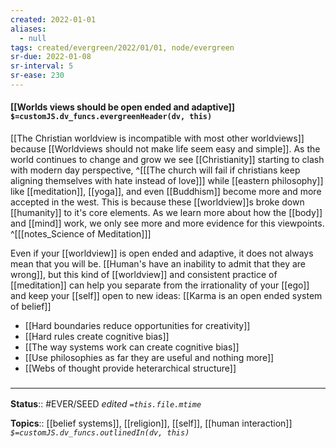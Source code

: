 ```yaml
---
created: 2022-01-01 
aliases:
  - null
tags: created/evergreen/2022/01/01, node/evergreen
sr-due: 2022-01-08
sr-interval: 5
sr-ease: 230
---
```


#### [[Worlds views should be open ended and adaptive]] `$=customJS.dv_funcs.evergreenHeader(dv, this)`

[[The Christian worldview is incompatible with most other worldviews]] because [[Worldviews should not make life seem easy and simple]]. As the world continues to change and grow we see [[Christianity]] starting to clash with modern day perspective,
^[[[The church will fail if christians keep aligning themselves with hate instead of love]]]
while [[eastern philosophy]] like [[meditation]], [[yoga]], and even [[Buddhism]] become more and more accepted in the west.
This is because these [[worldview]]s broke down [[humanity]] to it's core elements. As we learn more about how the [[body]] and [[mind]] work, we only see more and more evidence for this viewpoints.
^[[[notes_Science of Meditation]]]

Even if your [[worldview]] is open ended and adaptive, it does not always mean that you will be. [[Human's have an inability to admit that they are wrong]], but this kind of [[worldview]] and consistent practice of [[meditation]] can help you separate from the irrationality of your [[ego]] and keep your [[self]] open to new ideas: [[Karma is an open ended system of belief]]


- [[Hard boundaries reduce opportunities for creativity]]
- [[Hard rules create cognitive bias]]
- [[The way systems work can create cognitive bias]]
- [[Use philosophies as far they are useful and nothing more]]
- [[Webs of thought provide heterarchical structure]]
 

### <hr class="footnote"/>

**Status**:: #EVER/SEED
*edited `=this.file.mtime`*

**Topics**:: [[belief systems]], [[religion]], [[self]], [[human interaction]]
*`$=customJS.dv_funcs.outlinedIn(dv, this)`*


